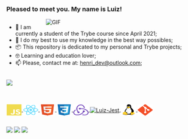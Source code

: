### Pleased to meet you. My name is Luiz!

  <img align="right" alt="GIF" src="https://cdn.dribbble.com/users/416610/screenshots/4801105/coding_desk_flat_vector_ui_ux_design_illustration_motion_animation_gif2.gif" width="400px" />
  
  ##

-  📖 I am currently a student of the Trybe course since April 2021;
-  🥇 I do my best to use my knowledge in the best way possibles;
-  📦 This repository is dedicated to my personal and Trybe projects;
-  🤓 Learning and education lover;
-  📫 Please, contact me at: henri_dev@outlook.com;

  ##

 <div>
  <a href="https://github.com/lzzhenrique">
  <img height="180em" src="https://github-readme-stats.vercel.app/api?username=lzzhenrique&show_icons=true&theme=dracula&include_all_commits=true&count_private=true"/>
</div>
  
  ##

<div style="display: inline_block"><br>
  <img align="center" alt="Luiz-Js" height="30" width="40" src="https://raw.githubusercontent.com/devicons/devicon/master/icons/javascript/javascript-plain.svg">
  <img align="center" alt="Luiz-React" height="30" width="40" src="https://raw.githubusercontent.com/devicons/devicon/master/icons/react/react-original.svg">
  <img align="center" alt="Luiz-HTML" height="30" width="40" src="https://raw.githubusercontent.com/devicons/devicon/master/icons/html5/html5-original.svg">
  <img align="center" alt="Luiz-CSS" height="30" width="40" src="https://raw.githubusercontent.com/devicons/devicon/master/icons/css3/css3-original.svg">
  <img align="center" alt="Luiz-Redux" height="30" width="40" src="https://raw.githubusercontent.com/devicons/devicon/master/icons/redux/redux-original.svg">
  <img align="center" alt="Luiz-Jest" height="30" width="40" src="https://www.learnstorybook.com/intro-to-storybook/logo-jest.png" />
  <img align="center" src="https://raw.githubusercontent.com/devicons/devicon/master/icons/linux/linux-original.svg" alt="linux" width="40" height="30" />
  <img align="center" src="https://raw.githubusercontent.com/devicons/devicon/master/icons/git/git-original.svg" alt="git" width="40" height="30"/> 
</div>

  ##
  
<div>
</a> 
  <a href = "mailto:contatoluiz_henrique@outlook.com"><img src="https://img.shields.io/badge/-Gmail-%23333?style=for-the-badge&logo=gmail&logoColor=white" target="_blank"></a>
  <a href = "https://twitter.com/Lzz_Henrique"><img src="https://img.shields.io/badge/Twitter-1DA1F2?style=for-the-badge&logo=twitter&logoColor=white" target="_blank"></a>
  <a href="https://www.linkedin.com/in/luiz-henri" target="_blank"><img src="https://img.shields.io/badge/-LinkedIn-%230077B5?style=for-the-badge&logo=linkedin&logoColor=white" target="_blank"></a>
</div>
